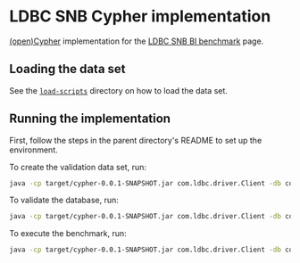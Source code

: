 # LDBC SNB Cypher implementation

[(open)Cypher](http://www.opencypher.org/) implementation for the [LDBC SNB BI benchmark](https://github.com/ldbc/ldbc_snb_docs) page.

## Loading the data set

See the [`load-scripts`](load-scripts/) directory on how to load the data set.

## Running the implementation

First, follow the steps in the parent directory's README to set up the environment.

To create the validation data set, run:

```bash
java -cp target/cypher-0.0.1-SNAPSHOT.jar com.ldbc.driver.Client -db com.ldbc.impls.workloads.ldbc.snb.cypher.bi.CypherBiDb -P cypher-create_validation_parameters.properties
```

To validate the database, run:

```bash
java -cp target/cypher-0.0.1-SNAPSHOT.jar com.ldbc.driver.Client -db com.ldbc.impls.workloads.ldbc.snb.cypher.bi.CypherBiDb -P cypher-validate_db.properties
```

To execute the benchmark, run:

```bash
java -cp target/cypher-0.0.1-SNAPSHOT.jar com.ldbc.driver.Client -db com.ldbc.impls.workloads.ldbc.snb.cypher.bi.CypherBiDb -P cypher-benchmark.properties
```
